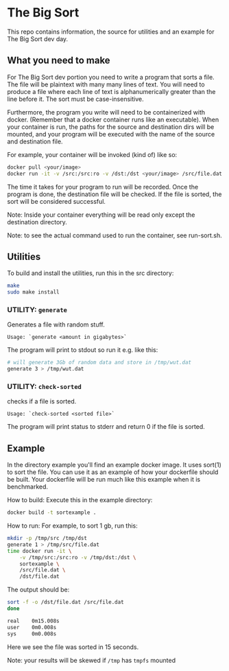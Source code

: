 # The Big Sort

This repo contains information, the source for utilities and an example for The Big Sort dev day.


## What you need to make

For The Big Sort dev portion you need to write a program that sorts a file. The file will
be plaintext with many many lines of text. You will need to produce a file where each
line of text is alphanumerically greater than the line before it. The sort must be
case-insensitive.

Furthermore, the program you write will need to be containerized with docker. (Remember that
a docker container runs like an executable). When your container is run, the paths for
the source and destination dirs will be mounted, and your program will be executed with
the name of the source and destination file.

For example, your container will be invoked (kind of) like so:
```sh
docker pull <your/image>
docker run -it -v /src:/src:ro -v /dst:/dst <your/image> /src/file.dat /dst/file.dat
```

The time it takes for your program to run will be recorded. Once the program is done, the
destination file will be checked. If the file is sorted, the sort will be considered
successful.

Note: Inside your container everything will be read only except the destination directory.

Note: to see the actual command used to run the container, see run-sort.sh.


## Utilities
To build and install the utilities, run this in the src directory:
```sh
make
sudo make install
```

### UTILITY: `generate`

Generates a file with random stuff.

    Usage: `generate <amount in gigabytes>`

The program will print to stdout so run it e.g. like this:
```sh
# will generate 3Gb of random data and store in /tmp/wut.dat
generate 3 > /tmp/wut.dat
```

### UTILITY: `check-sorted`

checks if a file is sorted.

    Usage: `check-sorted <sorted file>`

The program will print status to stderr and return 0 if the file is sorted.


## Example

In the directory example you'll find an example docker image. It uses sort(1) to sort the
file. You can use it as an example of how your dockerfile should be built. Your dockerfile
will be run much like this example when it is benchmarked.

How to build:
Execute this in the example directory:
```sh
docker build -t sortexample .
```

How to run:
For example, to sort 1 gb, run this:
```sh
mkdir -p /tmp/src /tmp/dst
generate 1 > /tmp/src/file.dat
time docker run -it \
    -v /tmp/src:/src:ro -v /tmp/dst:/dst \
    sortexample \
    /src/file.dat \
    /dst/file.dat
```

The output should be:
```sh
sort -f -o /dst/file.dat /src/file.dat
done

real    0m15.008s
user    0m0.008s
sys     0m0.008s
```

Here we see the file was sorted in 15 seconds.

Note: your results will be skewed if `/tmp` has `tmpfs` mounted

